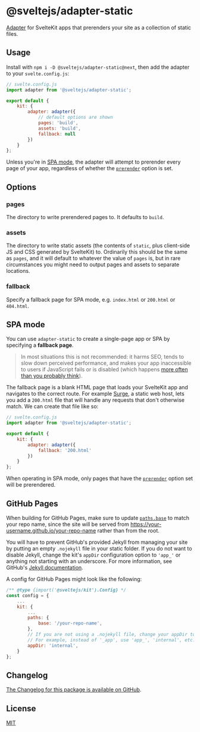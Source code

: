 # @sveltejs/adapter-static

[Adapter](https://kit.svelte.dev/docs#adapters) for SvelteKit apps that prerenders your site as a collection of static files.

## Usage

Install with `npm i -D @sveltejs/adapter-static@next`, then add the adapter to your `svelte.config.js`:

```js
// svelte.config.js
import adapter from '@sveltejs/adapter-static';

export default {
	kit: {
		adapter: adapter({
			// default options are shown
			pages: 'build',
			assets: 'build',
			fallback: null
		})
	}
};
```

Unless you're in [SPA mode](#spa-mode), the adapter will attempt to prerender every page of your app, regardless of whether the [`prerender`](https://kit.svelte.dev/docs#ssr-and-javascript-prerender) option is set.

## Options

### pages

The directory to write prerendered pages to. It defaults to `build`.

### assets

The directory to write static assets (the contents of `static`, plus client-side JS and CSS generated by SvelteKit) to. Ordinarily this should be the same as `pages`, and it will default to whatever the value of `pages` is, but in rare circumstances you might need to output pages and assets to separate locations.

### fallback

Specify a fallback page for SPA mode, e.g. `index.html` or `200.html` or `404.html`.

## SPA mode

You can use `adapter-static` to create a single-page app or SPA by specifying a **fallback page**.

> In most situations this is not recommended: it harms SEO, tends to slow down perceived performance, and makes your app inaccessible to users if JavaScript fails or is disabled (which happens [more often than you probably think](https://kryogenix.org/code/browser/everyonehasjs.html)).

The fallback page is a blank HTML page that loads your SvelteKit app and navigates to the correct route. For example [Surge](https://surge.sh/help/adding-a-200-page-for-client-side-routing), a static web host, lets you add a `200.html` file that will handle any requests that don't otherwise match. We can create that file like so:

```js
// svelte.config.js
import adapter from '@sveltejs/adapter-static';

export default {
	kit: {
		adapter: adapter({
			fallback: '200.html'
		})
	}
};
```

When operating in SPA mode, only pages that have the [`prerender`](https://kit.svelte.dev/docs#ssr-and-javascript-prerender) option set will be prerendered.

## GitHub Pages

When building for GitHub Pages, make sure to update [`paths.base`](https://kit.svelte.dev/docs#configuration-paths) to match your repo name, since the site will be served from https://your-username.github.io/your-repo-name rather than from the root.

You will have to prevent GitHub's provided Jekyll from managing your site by putting an empty `.nojekyll` file in your static folder. If you do not want to disable Jekyll, change the kit's `appDir` configuration option to `'app_'` or anything not starting with an underscore. For more information, see GitHub's [Jekyll documentation](https://docs.github.com/en/pages/setting-up-a-github-pages-site-with-jekyll/about-github-pages-and-jekyll#configuring-jekyll-in-your-github-pages-site).

A config for GitHub Pages might look like the following:

```js
/** @type {import('@sveltejs/kit').Config} */
const config = {
	...
	kit: {
		...
		paths: {
			base: '/your-repo-name',
		},
		// If you are not using a .nojekyll file, change your appDir to something not starting with an underscore.
		// For example, instead of '_app', use 'app_', 'internal', etc.
		appDir: 'internal',
	}
};
```

## Changelog

[The Changelog for this package is available on GitHub](https://github.com/sveltejs/kit/blob/master/packages/adapter-static/CHANGELOG.md).

## License

[MIT](LICENSE)
